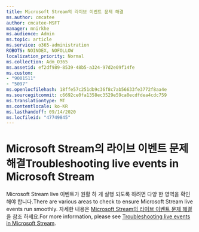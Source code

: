 ```yaml
---
title: Microsoft Stream의 라이브 이벤트 문제 해결
ms.author: cmcatee
author: cmcatee-MSFT
manager: mnirkhe
ms.audience: Admin
ms.topic: article
ms.service: o365-administration
ROBOTS: NOINDEX, NOFOLLOW
localization_priority: Normal
ms.collection: Adm_O365
ms.assetid: ef2df989-8539-48b5-a324-97d2e09f14fe
ms.custom:
- "9001511"
- "5097"
ms.openlocfilehash: 18ffe57c251db9c36f8c7ab56633fe3772f8aa4e
ms.sourcegitcommit: c6692ce0fa1358ec3529e59ca0ecdfdea4cdc759
ms.translationtype: MT
ms.contentlocale: ko-KR
ms.lasthandoff: 09/14/2020
ms.locfileid: "47749845"
---
```

# <a name="troubleshooting-live-events-in-microsoft-stream"></a><span data-ttu-id="2a069-102">Microsoft Stream의 라이브 이벤트 문제 해결</span><span class="sxs-lookup"><span data-stu-id="2a069-102">Troubleshooting live events in Microsoft Stream</span></span>

<span data-ttu-id="2a069-103">Microsoft Stream live 이벤트가 원활 하 게 실행 되도록 하려면 다양 한 영역을 확인 해야 합니다.</span><span class="sxs-lookup"><span data-stu-id="2a069-103">There are various areas to check to ensure Microsoft Stream live events run smoothly.</span></span> <span data-ttu-id="2a069-104">자세한 내용은 [Microsoft Stream의 라이브 이벤트 문제 해결](https://docs.microsoft.com/stream/live-event-troubleshooting)을 참조 하세요.</span><span class="sxs-lookup"><span data-stu-id="2a069-104">For more information, please see [Troubleshooting live events in Microsoft Stream](https://docs.microsoft.com/stream/live-event-troubleshooting).</span></span>
